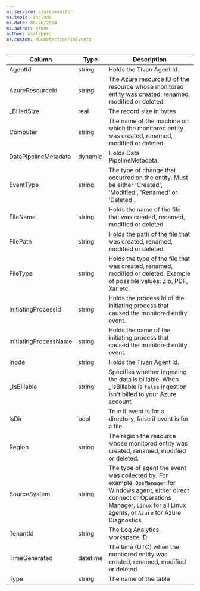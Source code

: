 ```yaml
---
ms.service: azure-monitor
ms.topic: include
ms.date: 08/26/2024
ms.author: orens
author: osalzberg
ms.custom: MDCDetectionFimEvents
---
```



| Column | Type | Description |
|---|---|---|
| AgentId | string | Holds the Tivan Agent Id. |
| AzureResourceId | string | The Azure resource ID of the resource whose monitored entity was created, renamed, modified or deleted. |
| _BilledSize | real | The record size in bytes |
| Computer | string | The name of the machine on which the monitored entity was created, renamed, modified or deleted. |
| DataPipelineMetadata | dynamic | Holds Data PipelineMetadata. |
| EventType | string | The type of change that occurred on the entity. Must be either 'Created', 'Modified', 'Renamed' or 'Deleted'. |
| FileName | string | Holds the name of the file that was created, renamed, modified or deleted. |
| FilePath | string | Holds the path of the file that was created, renamed, modified or deleted. |
| FileType | string | Holds the type of the file that was created, renamed, modified or deleted. Example of possible values: Zip, PDF, Xar etc. |
| InitiatingProcessId | string | Holds the process Id of the initiating process that caused the monitored entity event. |
| InitiatingProcessName | string | Holds the name of the initiating process that caused the monitored entity event. |
| Inode | string | Holds the Tivan Agent Id. |
| _IsBillable | string | Specifies whether ingesting the data is billable. When _IsBillable is `false` ingestion isn't billed to your Azure account |
| IsDir | bool | True if event is for a directory, false if event is for a file. |
| Region | string | The region the resource whose monitored entity was created, renamed, modified or deleted. |
| SourceSystem | string | The type of agent the event was collected by. For example, `OpsManager` for Windows agent, either direct connect or Operations Manager, `Linux` for all Linux agents, or `Azure` for Azure Diagnostics |
| TenantId | string | The Log Analytics workspace ID |
| TimeGenerated | datetime | The time (UTC) when the monitored entity was created, renamed, modified or deleted. |
| Type | string | The name of the table |
